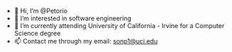 - 👋 Hi, I’m @Petorio
- 👀 I’m interested in software engineering
- 🌱 I’m currently attending University of California - Irvine for a Computer Science degree
- 📫 Contact me through my email: sonp1@uci.edu

<!---
Petorio/Petorio is a ✨ special ✨ repository because its `README.md` (this file) appears on your GitHub profile.
You can click the Preview link to take a look at your changes.
--->
